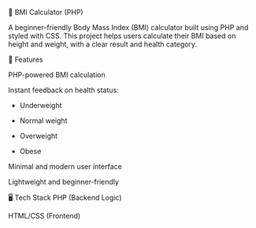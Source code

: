 🧮 BMI Calculator (PHP)

A beginner-friendly Body Mass Index (BMI) calculator built using PHP and styled with CSS. This project helps users calculate their BMI based on height and weight, with a clear result and health category.

📌 Features

PHP-powered BMI calculation

Instant feedback on health status:
  - Underweight
    
  - Normal weight
    
  - Overweight
    
  - Obese

Minimal and modern user interface

Lightweight and beginner-friendly


🖥️ Tech Stack
PHP (Backend Logic)

HTML/CSS (Frontend)

